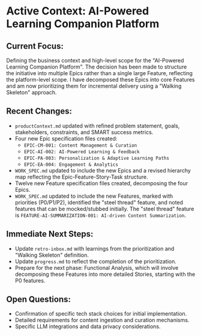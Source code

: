 # Active Context: AI-Powered Learning Companion Platform

## Current Focus:
Defining the business context and high-level scope for the "AI-Powered Learning Companion Platform". The decision has been made to structure the initiative into multiple Epics rather than a single large Feature, reflecting the platform-level scope. I have decomposed these Epics into core Features and am now prioritizing them for incremental delivery using a "Walking Skeleton" approach.

## Recent Changes:
- `productContext.md` updated with refined problem statement, goals, stakeholders, constraints, and SMART success metrics.
- Four new Epic specification files created:
    - `EPIC-CM-001: Content Management & Curation`
    - `EPIC-AI-002: AI-Powered Learning & Feedback`
    - `EPIC-PA-003: Personalization & Adaptive Learning Paths`
    - `EPIC-EA-004: Engagement & Analytics`
- `WORK_SPEC.md` updated to include the new Epics and a revised hierarchy map reflecting the Epic-Feature-Story-Task structure.
- Twelve new Feature specification files created, decomposing the four Epics.
- `WORK_SPEC.md` updated to include the new Features, marked with priorities (P0/P1/P2), identified the "steel thread" feature, and noted features that can be mocked/stubbed initially. The "steel thread" feature is `FEATURE-AI-SUMMARIZATION-001: AI-driven Content Summarization`.

## Immediate Next Steps:
- Update `retro-inbox.md` with learnings from the prioritization and "Walking Skeleton" definition.
- Update `progress.md` to reflect the completion of the prioritization.
- Prepare for the next phase: Functional Analysis, which will involve decomposing these Features into more detailed Stories, starting with the P0 features.

## Open Questions:
- Confirmation of specific tech stack choices for initial implementation.
- Detailed requirements for content ingestion and curation mechanisms.
- Specific LLM integrations and data privacy considerations.
